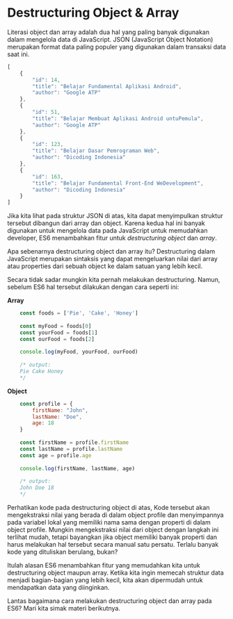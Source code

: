 # Destructuring Object & Array

Literasi object dan array adalah dua hal yang paling banyak digunakan dalam mengelola data di JavaScript. JSON \(JavaScript Object Notation\) merupakan format data paling populer yang digunakan dalam transaksi data saat ini.

```javascript
[
    {
        "id": 14,
        "title": "Belajar Fundamental Aplikasi Android",
        "author": "Google ATP"
    },
    {
        "id": 51,
        "title": "Belajar Membuat Aplikasi Android untuPemula",
        "author": "Google ATP"
    },
    {
        "id": 123,
        "title": "Belajar Dasar Pemrograman Web",
        "author": "Dicoding Indonesia"
    },
    {
        "id": 163,
        "title": "Belajar Fundamental Front-End WeDevelopment",
        "author": "Dicoding Indonesia"
    }
]
```

Jika kita lihat pada struktur JSON di atas, kita dapat menyimpulkan struktur tersebut dibangun dari array dan object. Karena kedua hal ini banyak digunakan untuk mengelola data pada JavaScript untuk memudahkan developer, ES6 menambahkan fitur untuk _destructuring object_ dan _array_.

Apa sebenarnya destructuring object dan array itu? Destructuring dalam JavaScript merupakan sintaksis yang dapat mengeluarkan nilai dari array atau properties dari sebuah object ke dalam satuan yang lebih kecil.

Secara tidak sadar mungkin kita pernah melakukan destructuring. Namun, sebelum ES6 hal tersebut dilakukan dengan cara seperti ini:

**Array**

```javascript
    const foods = ['Pie', 'Cake', 'Honey']
     
    const myFood = foods[0]
    const yourFood = foods[1]
    const ourFood = foods[2]
     
    console.log(myFood, yourFood, ourFood)
     
    /* output:
    Pie Cake Honey
    */
```

**Object**

```javascript
    const profile = {
        firstName: "John",
        lastName: "Doe",
        age: 18
    }
     
    const firstName = profile.firstName
    const lastName = profile.lastName
    const age = profile.age
     
    console.log(firstName, lastName, age)
     
    /* output:
    John Doe 18
    */
```

Perhatikan kode pada destructuring object di atas, Kode tersebut akan mengekstraksi nilai yang berada di dalam object profile dan menyimpannya pada variabel lokal yang memiliki nama sama dengan properti di dalam object profile. Mungkin mengekstraksi nilai dari object dengan langkah ini terlihat mudah, tetapi bayangkan jika object memiliki banyak properti dan harus melakukan hal tersebut secara manual satu persatu. Terlalu banyak kode yang dituliskan berulang, bukan?

Itulah alasan ES6 menambahkan fitur yang memudahkan kita untuk destructuring object maupun array. Ketika kita ingin memecah struktur data menjadi bagian-bagian yang lebih kecil, kita akan dipermudah untuk mendapatkan data yang diinginkan.

Lantas bagaimana cara melakukan destructuring object dan array pada ES6? Mari kita simak materi berikutnya.

